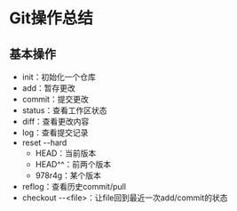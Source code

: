 
# Git操作总结

## 基本操作

- init：初始化一个仓库
- add：暂存更改
- commit：提交更改
- status：查看工作区状态
- diff：查看更改内容
- log：查看提交记录
- reset --hard
  - HEAD：当前版本
  - HEAD^^：前两个版本
  - 978r4g：某个版本
- reflog：查看历史commit/pull
- checkout --\<file\>：让file回到最近一次add/commit的状态